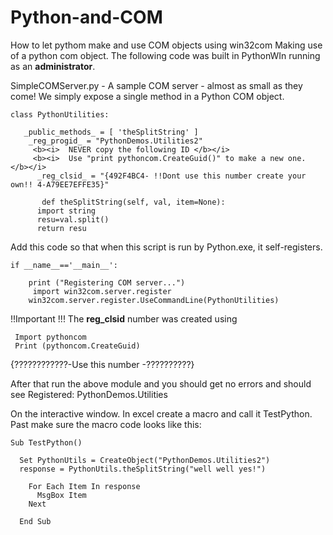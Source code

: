 # Python-and-COM
 How to let pythom make and use COM objects using win32com
 Making use of a python com object.
 The following code was built in PythonWIn running as an <b>administrator</b>.


 SimpleCOMServer.py - A sample COM server - almost as small as they come! 
 We simply expose a single method in a Python COM object.


    class PythonUtilities: 

       _public_methods_ = [ 'theSplitString' ]
      	_reg_progid_ = "PythonDemos.Utilities2"
     	 <b><i>  NEVER copy the following ID </b></i> 
     	 <b><i>  Use "print pythoncom.CreateGuid()" to make a new one. </b></i>
    	  _reg_clsid_ = "{492F4BC4- !!Dont use this number create your own!! 4-A79EE7EFFE35}"
    
  	       def theSplitString(self, val, item=None):
          import string
   	      resu=val.split()
   	      return resu


Add this code so that when this script is run by
Python.exe, it self-registers.

    if __name__=='__main__':
       	
        print ("Registering COM server...")
  	     import win32com.server.register
   	    win32com.server.register.UseCommandLine(PythonUtilities)


!!Important !!! 
The __reg_clsid__ number was created using

     Import pythoncom
     Print (pythoncom.CreateGuid)

{????????????-Use this number -??????????}

After that run the above module and you should get no errors and should see 
Registered: PythonDemos.Utilities

On the interactive window.
In excel create a macro and call it TestPython.
Past make sure the macro code looks like this:

    Sub TestPython()

      Set PythonUtils = CreateObject("PythonDemos.Utilities2")
      response = PythonUtils.theSplitString("well well yes!")
    
        For Each Item In response
          MsgBox Item
        Next

      End Sub

